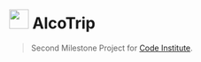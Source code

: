 # <img src="http://karolsliwka.abovewave.co.uk/favicon.png" style="width:35px;">  AlcoTrip

> Second Milestone Project for [Code Institute](https://codeinstitute.net/).</br>
> 
> 